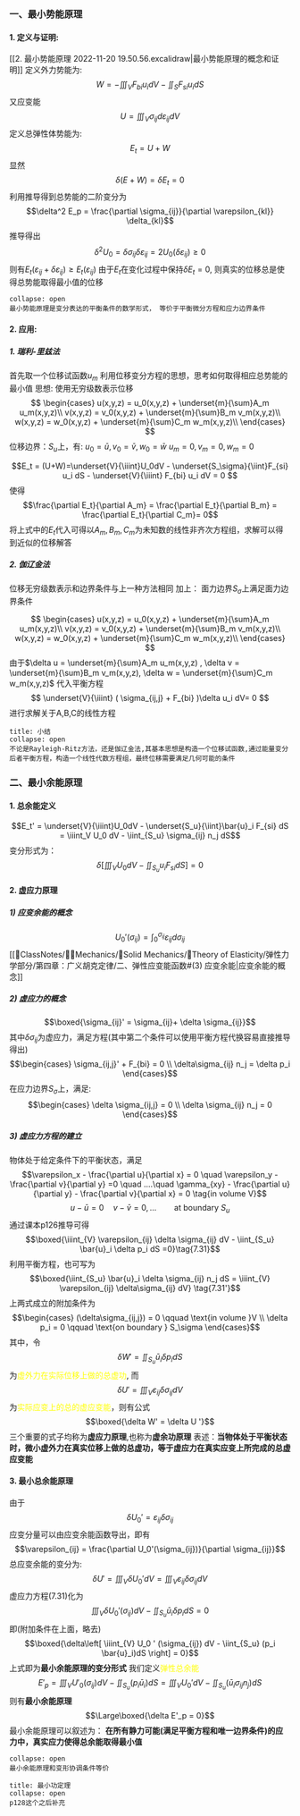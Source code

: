 ### 一、最小势能原理
#### 1. 定义与证明: 
[[2. 最小势能原理 2022-11-20 19.50.56.excalidraw|最小势能原理的概念和证明]]
定义外力势能为: 
$$W = -\iiint_V F_{bi}u_i dV - \iint_S F_{si} u_i dS$$
又应变能
$$U = \iiint_V \sigma_{ij} d\varepsilon_{ij} dV$$
定义总弹性体势能为: 
$$E_t = U + W$$
显然
$$\delta(E + W) = \delta E_t = 0$$
利用推导得到总势能的二阶变分为
$$\delta^2 E_p = \frac{\partial \sigma_{ij}}{\partial \varepsilon_{kl}} \delta_{kl}$$
推导得出
$$\delta^2 U_0 = \delta \sigma_{ij}\delta \varepsilon_{ij} = 2U_0(\delta\varepsilon_{ij}) \geq 0$$
则有$E_t(\varepsilon_{ij} + \delta \varepsilon_{ij}) \geq E_t(\varepsilon_{ij})$
由于$E_t$在变化过程中保持$\delta E_t =0$, 则真实的位移总是使得总势能取得最小值的位移

`````ad-tip
collapse: open
最小势能原理是变分表达的平衡条件的数学形式， 等价于平衡微分方程和应力边界条件
`````

#### 2. 应用:
##### 1. 瑞利-里兹法
首先取一个位移试函数$u_m$
利用位移变分方程的思想，思考如何取得相应总势能的最小值
思想: 使用无穷级数表示位移
$$ 
\begin{cases}
u(x,y,z) = u_0(x,y,z) + \underset{m}{\sum}A_m u_m(x,y,z)\\
v(x,y,z) = v_0(x,y,z) + \underset{m}{\sum}B_m v_m(x,y,z)\\
w(x,y,z) = w_0(x,y,z) + \underset{m}{\sum}C_m w_m(x,y,z)\\
\end{cases}
$$
位移边界：$S_u$上，有:
$u_0 =\bar{u}, v_0 = \bar{v}, w_0 = \bar{w}$
$u_m = 0,v_m =0, w_m =0$

$$E_t = (U+W)=\underset{V}{\iiint}U_0dV - \underset{S_\sigma}{\iint}F_{si} u_i dS - \underset{V}{\iiint} F_{bi} u_i dV = 0
$$
使得
$$\frac{\partial E_t}{\partial A_m} = \frac{\partial E_t}{\partial B_m} = \frac{\partial E_t}{\partial C_m}= 0$$
将上式中的$E_t$代入可得以$A_m,B_m,C_m$为未知数的线性非齐次方程组，求解可以得到近似的位移解答

##### 2. 伽辽金法

位移无穷级数表示和边界条件与上一种方法相同
加上：
面力边界$S_\sigma$上满足面力边界条件

$$ 
\begin{cases}
u(x,y,z) = u_0(x,y,z) + \underset{m}{\sum}A_m u_m(x,y,z)\\
v(x,y,z) = v_0(x,y,z) + \underset{m}{\sum}B_m v_m(x,y,z)\\
w(x,y,z) = w_0(x,y,z) + \underset{m}{\sum}C_m w_m(x,y,z)\\
\end{cases}
$$
由于$\delta u = \underset{m}{\sum}A_m u_m(x,y,z) , \delta v = \underset{m}{\sum}B_m v_m(x,y,z), \delta w = \underset{m}{\sum}C_m w_m(x,y,z)$
代入平衡方程
$$
\underset{V}{\iiint} ( \sigma_{ij,j} + F_{bi} )\delta u_i dV= 0
$$
进行求解关于A,B,C的线性方程

`````ad-summary
title: 小结
collapse: open
不论是Rayleigh-Ritz方法，还是伽辽金法,其基本思想是构造一个位移试函数,通过能量变分后者平衡方程，构造一个线性代数方程组，最终位移需要满足几何可能的条件
`````

### 二、最小余能原理
#### 1. 总余能定义
$$E_t' = \underset{V}{\iiint}U_0dV - \underset{S_u}{\iint}\bar{u}_i F_{si} dS = \iiint_V U_0 dV - \iint_{S_u} \sigma_{ij} n_j dS$$
变分形式为：
$$\delta \left[ \iiint_V U_0 dV - \iint_{S_u} u_i F_{si}dS \right] = 0$$
#### 2. 虚应力原理
##### 1) 应变余能的概念
$$U_0' (\sigma_{ij}) = \int_{0}^{\sigma_{ij}} \varepsilon_{ij}d\sigma_{ij}$$
[[📘ClassNotes/👨‍🔧Mechanics/🕋Solid Mechanics/🔨Theory of Elasticity/弹性力学部分/第四章：广义胡克定律/二、弹性应变能函数#(3) 应变余能|应变余能的概念]]

##### 2) 虚应力的概念
$$\boxed{\sigma_{ij}' = \sigma_{ij}+ \delta \sigma_{ij}}$$
其中$\delta \sigma_{ij}$为虚应力，满足方程(其中第二个条件可以使用平衡方程代换容易直接推导得出)
$$\begin{cases}
\sigma_{ij,j}' + F_{bi} = 0 \\
\delta\sigma_{ij} n_j = \delta p_i
\end{cases}$$
在应力边界$S_{\sigma}$上，满足: 
$$\begin{cases}
\delta \sigma_{ij,j} = 0 \\
\delta \sigma_{ij} n_j = 0
\end{cases}$$

##### 3) 虚应力方程的建立
物体处于给定条件下的平衡状态，满足
$$\varepsilon_x - \frac{\partial u}{\partial x} = 0 \quad  \varepsilon_y -\frac{\partial v}{\partial y} =0 \quad ....\quad  \gamma_{xy} - \frac{\partial u}{\partial y} - \frac{\partial v}{\partial x} = 0 \tag{in volume V}$$
$$u- \bar{u} = 0\quad  v -\bar{v} = 0, ...\qquad \text{at boundary }S_u$$
通过课本p126推导可得
$$\boxed{\iiint_{V} \varepsilon_{ij} \delta \sigma_{ij} dV - \iint_{S_u} \bar{u}_i \delta p_i dS =0}\tag{7.31}$$
利用平衡方程，也可写为
$$\boxed{\iint_{S_u} \bar{u}_i \delta \sigma_{ij} n_j  dS = \iiint_{V} \varepsilon_{ij} \delta\sigma_{ij} dV} \tag{7.31'}$$
上两式成立的附加条件为
$$\begin{cases}
(\delta\sigma_{ij,j}) = 0 \qquad \text{in volume }V \\
\delta p_i = 0 \qquad \text{on boundary } S_\sigma
\end{cases}$$
其中，令
$$\delta W' =\iint_{S_u} \bar{u}_i \delta p_i dS$$
为<mark style="background: transparent; color: yellow">虚外力在实际位移上做的总虚功</mark>, 而
$$\delta U' = \iiint_{V} \varepsilon_{ij} \delta\sigma_{ij} dV$$
为<mark style="background: transparent; color: yellow">实际应变上的总的虚应变能</mark>，则有公式
$$\boxed{\delta W' = \delta U '}$$
三个重要的式子均称为**虚应力原理**,也称为**虚余功原理**
表述：**当物体处于平衡状态时，微小虚外力在真实位移上做的总虚功，等于虚应力在真实应变上所完成的总虚应变能**

#### 3. 最小总余能原理
由于
$$\delta U_0' = \varepsilon_{ij} \delta \sigma_{ij}$$
应变分量可以由应变余能函数导出，即有
$$\varepsilon_{ij} = \frac{\partial U_0'(\sigma_{ij})}{\partial \sigma_{ij}}$$
总应变余能的变分为: 
$$\delta U' = \iiint_{V} \delta U _0' dV = \iiint_{V} \varepsilon_{ij} \delta\sigma_{ij} dV$$
虚应力方程$(7.31)$化为
$$\iiint_{V} \delta U_0' (\sigma_{ij}) dV - \iint_{S_u} \bar{u}_i \delta p_i dS = 0$$
即(附加条件在上面，略去)
$$\boxed{\delta\left[ \iiint_{V} U_0 ' (\sigma_{ij})  dV - \iint_{S_u} (p_i \bar{u}_i)dS \right] = 0}$$
上式即为**最小余能原理的变分形式**
我们定义<mark style="background: transparent; color: yellow">弹性总余能</mark>
$$E'_p = \iiint_{V} U'_0(\sigma_{ij})dV - \iint_{S_u}(p_i \bar{u}_i) dS = \iiint_{V} U_0' dV - \iint_{S_u} (\bar{u}_i  \sigma_{ij} n_j)dS$$
则有**最小余能原理**
$$\Large\boxed{\delta E'_p = 0}$$
最小余能原理可以叙述为：
**在所有静力可能(满足平衡方程和唯一边界条件)的应力中，真实应力使得总余能取得最小值**

`````ad-tip
collapse: open
最小余能原理和变形协调条件等价
`````

`````ad-note
title: 最小功定理 
collapse: open
p128这个之后补充
`````
